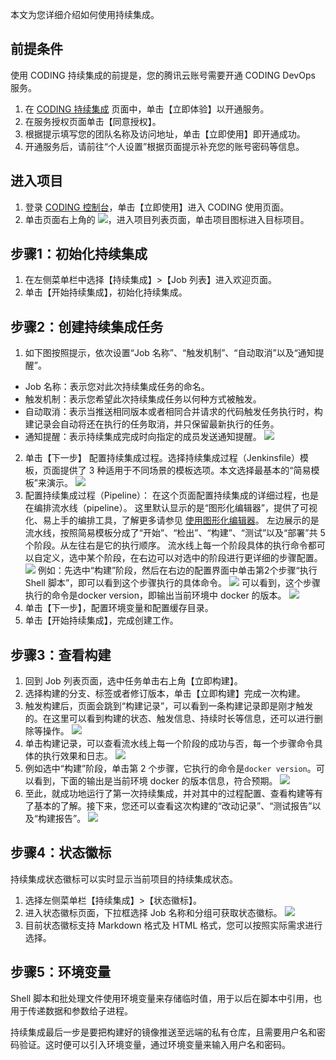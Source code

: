 本文为您详细介绍如何使用持续集成。

## 前提条件
使用 CODING 持续集成的前提是，您的腾讯云账号需要开通 CODING DevOps 服务。
1. 在 [CODING 持续集成](https://cloud.tencent.com/product/coding-ci) 页面中，单击【立即体验】以开通服务。
2. 在服务授权页面单击【同意授权】。
3. 根据提示填写您的团队名称及访问地址，单击【立即使用】即开通成功。
4. 开通服务后，请前往“个人设置”根据页面提示补充您的账号密码等信息。


## 进入项目
1. 登录 [CODING 控制台](https://console.cloud.tencent.com/coding)，单击【立即使用】进入 CODING 使用页面。
2. 单击页面右上角的 <img src ="https://main.qcloudimg.com/raw/d94a8e60dd3a41d0af07d72ae0e9d70e.png" style ="margin:0">，进入项目列表页面，单击项目图标进入目标项目。

## 步骤1：初始化持续集成
1. 在左侧菜单栏中选择【持续集成】>【Job 列表】进入欢迎页面。
3. 单击【开始持续集成】，初始化持续集成。

## 步骤2：创建持续集成任务
1. 如下图按照提示，依次设置“Job 名称”、“触发机制”、“自动取消”以及“通知提醒”。
 - Job 名称：表示您对此次持续集成任务的命名。
 - 触发机制：表示您希望此次持续集成任务以何种方式被触发。
 - 自动取消：表示当推送相同版本或者相同合并请求的代码触发任务执行时，构建记录会自动将还在执行的任务取消，并只保留最新执行的任务。
 - 通知提醒：表示持续集成完成时向指定的成员发送通知提醒。
![](https://main.qcloudimg.com/raw/db228c43673e4825cec459e3527644c1.png)
2. 单击【下一步】 配置持续集成过程。选择持续集成过程（Jenkinsfile）模板，页面提供了 3 种适用于不同场景的模板选项。本文选择最基本的“简易模板”来演示。
![](https://main.qcloudimg.com/raw/99afa1754a6e2630ed2c57c7238a5d1e.png)
3. 配置持续集成过程（Pipeline）：
在这个页面配置持续集成的详细过程，也是在编排流水线（pipeline）。
这里默认显示的是“图形化编辑器”，提供了可视化、易上手的编排工具，了解更多请参见 [使用图形化编辑器](https://cloud.tencent.com/document/product/1115/36886)。
左边展示的是流水线，按照简易模板分成了“开始”、“检出”、“构建”、“测试”以及“部署”共 5 个阶段。从左往右是它的执行顺序。
流水线上每一个阶段具体的执行命令都可以自定义，选中某个阶段，在右边可以对选中的阶段进行更详细的步骤配置。
![](https://main.qcloudimg.com/raw/2d7c6841ea861f6891c12948d1682081.png)
例如：先选中“构建”阶段，然后在右边的配置界面中单击第2个步骤“执行 Shell 脚本”，即可以看到这个步骤执行的具体命令。
![](https://main.qcloudimg.com/raw/d83d480a3f610d1ab7eb8e9743b66664.png)
可以看到，这个步骤执行的命令是docker version，即输出当前环境中 docker 的版本。
![](https://main.qcloudimg.com/raw/6db710b99dee9ae8cb2c15dd6f2d921e.png)
4. 单击【下一步】，配置环境变量和配置缓存目录。
5. 单击【开始持续集成】，完成创建工作。

## 步骤3：查看构建
1. 回到 Job 列表页面，选中任务单击右上角【立即构建】。
2. 选择构建的分支、标签或者修订版本，单击【立即构建】完成一次构建。
3. 触发构建后，页面会跳到“构建记录”，可以看到一条构建记录即是刚才触发的。在这里可以看到构建的状态、触发信息、持续时长等信息，还可以进行删除等操作。
![](https://main.qcloudimg.com/raw/65db765e507c8bab40597f7a3a2ed49b.png)
4. 单击构建记录，可以查看流水线上每一个阶段的成功与否，每一个步骤命令具体的执行效果和日志。
![](https://main.qcloudimg.com/raw/de8289d2b918c71ec479360b890fdfeb.png)
5. 例如选中“构建”阶段，单击第 2 个步骤，它执行的命令是`docker version`。可以看到，下面的输出是当前环境 docker 的版本信息，符合预期。
![](https://main.qcloudimg.com/raw/b4e28e3c108bde5ce29aa349f76e2154.png)
6. 至此，就成功地运行了第一次持续集成，并对其中的过程配置、查看构建等有了基本的了解。接下来，您还可以查看这次构建的“改动记录”、“测试报告”以及“构建报告”。
![](https://main.qcloudimg.com/raw/16e2438c6f3df0be7c9e6efe32e1fc18.png)


## 步骤4：状态徽标
持续集成状态徽标可以实时显示当前项目的持续集成状态。
1. 选择左侧菜单栏【持续集成】>【状态徽标】。
2. 进入状态徽标页面，下拉框选择 Job 名称和分组可获取状态徽标。
![](https://main.qcloudimg.com/raw/8cf340326c7ef1c0bc54f03ca2f27339.png)
3. 目前状态徽标支持 Markdown 格式及 HTML 格式，您可以按照实际需求进行选择。

## 步骤5：环境变量

Shell 脚本和批处理文件使用环境变量来存储临时值，用于以后在脚本中引用，也用于传递数据和参数给子进程。

持续集成最后一步是要把构建好的镜像推送至远端的私有仓库，且需要用户名和密码验证。这时便可以引入环境变量，通过环境变量来输入用户名和密码。
